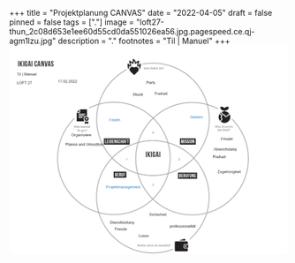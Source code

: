 +++
title = "Projektplanung CANVAS"
date = "2022-04-05"
draft = false
pinned = false
tags = ["."]
image = "loft27-thun_2c08d653e1ee60d55cd0da551026ea56.jpg.pagespeed.ce.qj-agm1lzu.jpg"
description = "."
footnotes = "Til | Manuel"
+++
![](unbenannt.png)